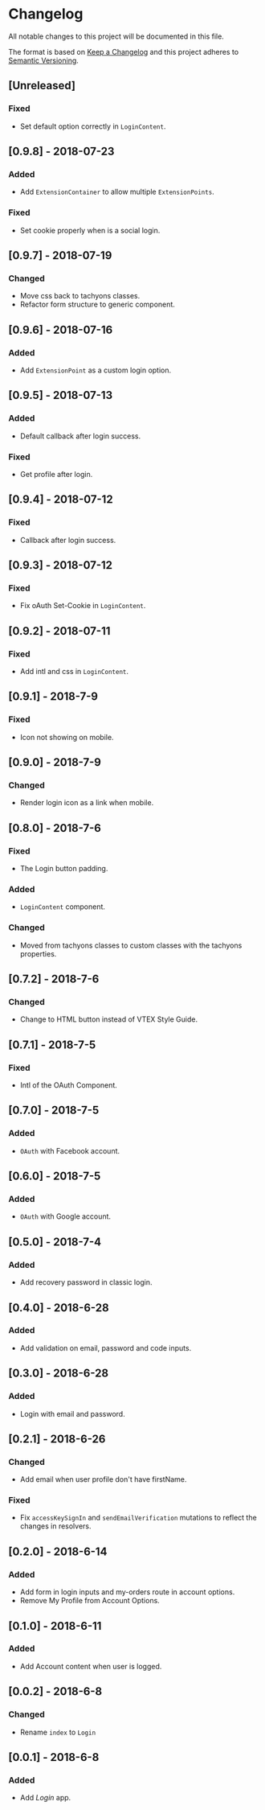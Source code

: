 # Changelog

All notable changes to this project will be documented in this file.

The format is based on [Keep a Changelog](http://keepachangelog.com/en/1.0.0/)
and this project adheres to [Semantic Versioning](http://semver.org/spec/v2.0.0.html).

## [Unreleased]
### Fixed 
- Set default option correctly in `LoginContent`.

## [0.9.8] - 2018-07-23
### Added
- Add `ExtensionContainer` to allow multiple `ExtensionPoints`.

### Fixed
- Set cookie properly when is a social login. 

## [0.9.7] - 2018-07-19
### Changed
- Move css back to tachyons classes.
- Refactor form structure to generic component.

## [0.9.6] - 2018-07-16
### Added
- Add `ExtensionPoint` as a custom login option.

## [0.9.5] - 2018-07-13
### Added
- Default callback after login success.

### Fixed
- Get profile after login.

## [0.9.4] - 2018-07-12
### Fixed
- Callback after login success.

## [0.9.3] - 2018-07-12
### Fixed
- Fix oAuth Set-Cookie in `LoginContent`. 

## [0.9.2] - 2018-07-11
### Fixed
- Add intl and css in `LoginContent`.

## [0.9.1] - 2018-7-9
### Fixed
- Icon not showing on mobile.

## [0.9.0] - 2018-7-9
### Changed
- Render login icon as a link when mobile.

## [0.8.0] - 2018-7-6
### Fixed
- The Login button padding.

### Added
- `LoginContent` component.

### Changed
- Moved from tachyons classes to custom classes with the tachyons properties.

## [0.7.2] - 2018-7-6
### Changed
- Change to HTML button instead of VTEX Style Guide.

## [0.7.1] - 2018-7-5
### Fixed
- Intl of the OAuth Component.

## [0.7.0] - 2018-7-5
### Added
- `OAuth` with Facebook account.

## [0.6.0] - 2018-7-5
### Added
- `OAuth` with Google account.

## [0.5.0] - 2018-7-4
### Added 
- Add recovery password in classic login.

## [0.4.0] - 2018-6-28
### Added 
- Add validation on email, password and code inputs. 

## [0.3.0] - 2018-6-28

### Added
- Login with email and password.

## [0.2.1] - 2018-6-26
### Changed
- Add email when user profile don't have firstName.

### Fixed 
- Fix `accessKeySignIn` and `sendEmailVerification` mutations to reflect the changes in resolvers. 

## [0.2.0] - 2018-6-14
### Added
- Add form in login inputs and my-orders route in account options.
- Remove My Profile from Account Options. 

## [0.1.0] - 2018-6-11

### Added
- Add Account content when user is logged.

## [0.0.2] - 2018-6-8
### Changed
- Rename `index` to `Login`

## [0.0.1] - 2018-6-8
### Added
- Add _Login_ app.
